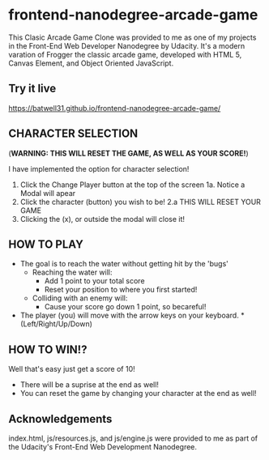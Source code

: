 frontend-nanodegree-arcade-game
===============================
This Clasic Arcade Game Clone was provided to me as one of my projects in the Front-End Web Developer Nanodegree by Udacity.
It's a modern varation of Frogger the classic arcade game, developed with HTML 5, Canvas Element, and Object Oriented JavaScript.

## Try it live ##

https://batwell31.github.io/frontend-nanodegree-arcade-game/

## CHARACTER SELECTION ##
 (**WARNING: THIS WILL RESET THE GAME, AS WELL AS YOUR SCORE!**)

 I have implemented the option for character selection!

1. Click the Change Player button at the top of the screen
    1a. Notice a Modal will apear
2. Click the character (button) you wish to be!
    2.a THIS WILL RESET YOUR GAME
3. Clicking the (x), or outside the modal will close it!
   

## HOW TO PLAY ##

* The goal is to reach the water without getting hit by the 'bugs'
    * Reaching the water will:
        * Add 1 point to your total score
        * Reset your position to where you first started!
    * Colliding with an enemy will:
        * Cause your score go down 1 point, so becareful!
* The player (you) will move with the arrow keys on your keyboard.
    *(Left/Right/Up/Down)

## HOW TO WIN!? ##

Well that's easy just get a score of 10!
 * There will be a suprise at the end as well!
 * You can reset the game by changing your character at the end as well!


 ## Acknowledgements ##

 index.html, js/resources.js, and js/engine.js were provided to me as part of the Udacity's Front-End Web Development Nanodegree.